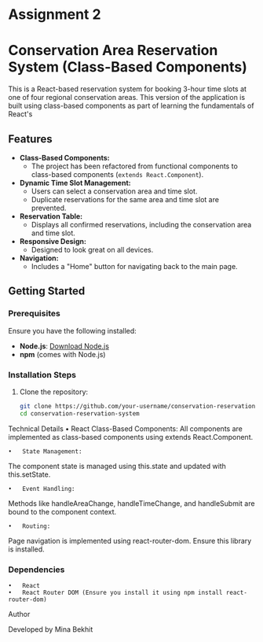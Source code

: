 # Assignment 2
# Conservation Area Reservation System (Class-Based Components)

This is a React-based reservation system for booking 3-hour time slots at one of four regional conservation areas. This version of the application is built using class-based components as part of learning the fundamentals of React's

## Features

- **Class-Based Components:**
  - The project has been refactored from functional components to class-based components (`extends React.Component`).
- **Dynamic Time Slot Management:**
  - Users can select a conservation area and time slot.
  - Duplicate reservations for the same area and time slot are prevented.
- **Reservation Table:**
  - Displays all confirmed reservations, including the conservation area and time slot.
- **Responsive Design:**
  - Designed to look great on all devices.
- **Navigation:**
  - Includes a "Home" button for navigating back to the main page.

## Getting Started

### Prerequisites

Ensure you have the following installed:
- **Node.js**: [Download Node.js](https://nodejs.org/)
- **npm** (comes with Node.js)

### Installation Steps

1. Clone the repository:
   ```bash
   git clone https://github.com/your-username/conservation-reservation-system.git
   cd conservation-reservation-system


Technical Details
	•	React Class-Based Components:
All components are implemented as class-based components using extends React.Component.

	•	State Management:
The component state is managed using this.state and updated with this.setState.

	•	Event Handling:
Methods like handleAreaChange, handleTimeChange, and handleSubmit are bound to the component context.

	•	Routing:
Page navigation is implemented using react-router-dom. Ensure this library is installed.




### Dependencies

	•	React
	•	React Router DOM (Ensure you install it using npm install react-router-dom)

Author

Developed by Mina Bekhit
